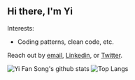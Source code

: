 ## Hi there, I'm Yi

Interests: 
 - Coding patterns, clean code, etc.

Reach out by [email](mailto:yfsong00@gmail.com), [Linkedin](https://www.linkedin.com/in/yi-fan-song), or [Twitter](https://twitter.com/yifansong00).

![Yi Fan Song's github stats](https://github-readme-stats.vercel.app/api?username=yi-fan-song&count_private=true&title_color=c9d1d9&bg_color=0d1117&text_color=c9d1d9)
![Top Langs](https://github-readme-stats.vercel.app/api/top-langs/?username=yi-fan-song&layout=compact&hide=jupyter+notebook&title_color=c9d1d9&bg_color=0d1117&text_color=c9d1d9)
